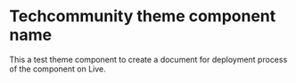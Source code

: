 # Techcommunity theme component name
This a test theme component to create a document for deployment process of the component on Live.
